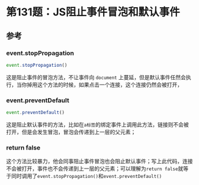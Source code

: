 # 第131题：JS阻止事件冒泡和默认事件

## 参考

### event.stopPropagation

```js
event.stopPropagation()
```

这是阻止事件的冒泡方法，不让事件向 `document` 上蔓延，但是默认事件任然会执行，当你掉用这个方法的时候，如果点击一个连接，这个连接仍然会被打开，

### event.preventDefault

```js
event.preventDefault()
```

这是阻止默认事件的方法，比如在`a标签`的绑定事件上调用此方法，链接则不会被打开，但是会发生冒泡，冒泡会传递到上一层的父元素；

### return false

这个方法比较暴力，他会同事阻止事件冒泡也会阻止默认事件；写上此代码，连接不会被打开，事件也不会传递到上一层的父元素；可以理解为`return false`就等于同时调用了`event.stopPropagation()`和`event.preventDefault()`

